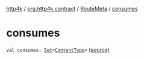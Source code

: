 [http4k](../../index.md) / [org.http4k.contract](../index.md) / [RouteMeta](index.md) / [consumes](./consumes.md)

# consumes

`val consumes: `[`Set`](https://kotlinlang.org/api/latest/jvm/stdlib/kotlin.collections/-set/index.html)`<`[`ContentType`](../../org.http4k.core/-content-type/index.md)`>` [(source)](https://github.com/http4k/http4k/blob/master/http4k-contract/src/main/kotlin/org/http4k/contract/routeMeta.kt#L116)